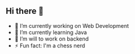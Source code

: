 ## Hi there 👋

<!--
**Shree-S19/Shree-S19** is a ✨ _special_ ✨ repository because its `README.md` (this file) appears on your GitHub profile.

Here are some ideas to get you started:
-->

- 🔭 I’m currently working on Web Development
- 🌱 I’m currently learning Java
- 👯 I’m will to work on backend
- ⚡ Fun fact: I'm a chess nerd
